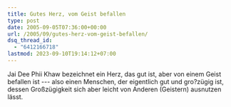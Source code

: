 ```yaml
---
title: Gutes Herz, vom Geist befallen
type: post
date: 2005-09-05T07:36:00+00:00
url: /2005/09/gutes-herz-vom-geist-befallen/
dsq_thread_id:
  - "6412166718"
lastmod: 2023-09-10T19:14:12+07:00
---
```

<span class="thai" xml:lang="th" title="Gutes Herz, vom Geist befallen">Jai Dee Phii Khaw</span> bezeichnet ein Herz, das gut ist, aber von einem Geist befallen ist --- also einen Menschen, der eigentlich gut und gro?zügig ist, dessen Großzügigkeit sich aber leicht von Anderen (Geistern) ausnutzen lässt.
